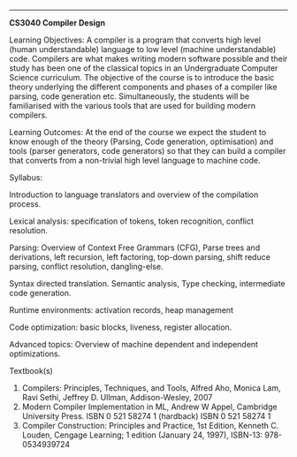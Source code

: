 ---
**CS3040 Compiler Design**

Learning Objectives: A compiler is a program that converts high level
(human understandable) language to low level (machine understandable)
code. Compilers are what makes writing modern software possible and
their study has been one of the classical topics in an Undergraduate
Computer Science curriculum. The objective of the course is to introduce
the basic theory underlying the different components and phases of a
compiler like parsing, code generation etc. Simultaneously, the students
will be familiarised with the various tools that are used for building
modern compilers.

Learning Outcomes: At the end of the course we expect the student to
know enough of the theory (Parsing, Code generation, optimisation) and
tools (parser generators, code generators) so that they can build a
compiler that converts from a non-trivial high level language to machine
code.

Syllabus:

Introduction to language translators and overview of the compilation
process.

Lexical analysis: specification of tokens, token recognition, conflict
resolution.

Parsing: Overview of Context Free Grammars (CFG), Parse trees and
derivations, left recursion, left factoring, top-down parsing, shift
reduce parsing, conflict resolution, dangling-else.

Syntax directed translation. Semantic analysis, Type checking,
intermediate code generation.

Runtime environments: activation records, heap management

Code optimization: basic blocks, liveness, register allocation.

Advanced topics: Overview of machine dependent and independent
optimizations.

Textbook(s)

1.  Compilers: Principles, Techniques, and Tools, Alfred Aho, Monica
    Lam, Ravi Sethi, Jeffrey D. Ullman, Addison-Wesley, 2007
2.  Modern Compiler Implementation in ML, Andrew W Appel, Cambridge
    University Press. ISBN 0 521 58274 1 (hardback) ISBN 0 521 58274 1
3.  Compiler Construction: Principles and Practice, 1st Edition,
    Kenneth C. Louden, Cengage Learning; 1 edition (January 24, 1997),
    ISBN-13: 978-0534939724

